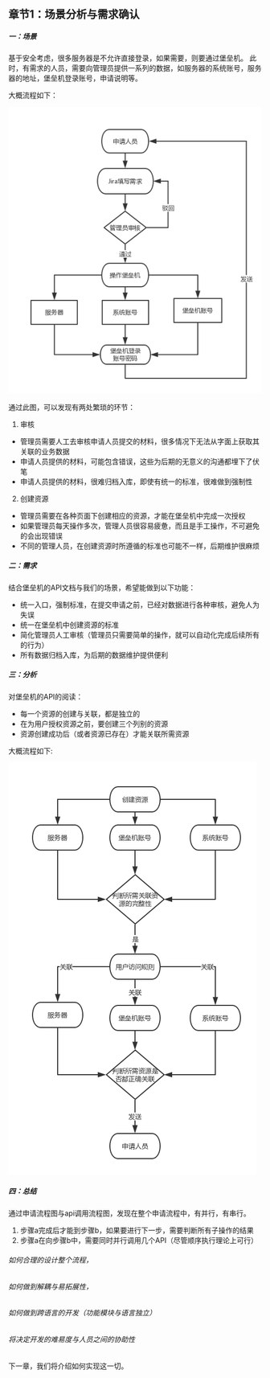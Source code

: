 ## 章节1：场景分析与需求确认

##### 一：场景 <br>
基于安全考虑，很多服务器是不允许直接登录，如果需要，则要通过堡垒机。
此时，有需求的人员，需要向管理员提供一系列的数据，如服务器的系统账号，服务器的地址，堡垒机登录账号，申请说明等。

大概流程如下：

![流程图](images/bh_app_manually.jpg)

通过此图，可以发现有两处繁琐的环节：
1. 审核
  - 管理员需要人工去审核申请人员提交的材料，很多情况下无法从字面上获取其关联的业务数据
  - 申请人员提供的材料，可能包含错误，这些为后期的无意义的沟通都埋下了伏笔
  - 申请人员提供的材料，很难归档入库，即使有统一的标准，很难做到强制性

2. 创建资源
  - 管理员需要在各种页面下创建相应的资源，才能在堡垒机中完成一次授权
  - 如果管理员每天操作多次，管理人员很容易疲惫，而且是手工操作，不可避免的会出现错误
  - 不同的管理人员，在创建资源时所遵循的标准也可能不一样，后期维护很麻烦

##### 二：需求
结合堡垒机的API文档与我们的场景，希望能做到以下功能：
  - 统一入口，强制标准，在提交申请之前，已经对数据进行各种审核，避免人为失误
  - 统一在堡垒机中创建资源的标准
  - 简化管理员人工审核（管理员只需要简单的操作，就可以自动化完成后续所有的行为）
  - 所有数据归档入库，为后期的数据维护提供便利

##### 三：分析
对堡垒机的API的阅读：
  - 每一个资源的创建与关联，都是独立的
  - 在为用户授权资源之前，要创建三个列别的资源
  - 资源创建成功后（或者资源已存在）才能关联所需资源

大概流程如下:

![流程图](images/api_flow.jpg)

##### 四：总结
通过申请流程图与api调用流程图，发现在整个申请流程中，有并行，有串行。
  1. 步骤a完成后才能到步骤b，如果要进行下一步，需要判断所有子操作的结果
  2. 步骤a在向步骤b中，需要同时并行调用几个API（尽管顺序执行理论上可行）

###### 如何合理的设计整个流程，
###### 如何做到解耦与易拓展性，
###### 如何做到跨语言的开发（功能模块与语言独立）
###### 将决定开发的难易度与人员之间的协助性

下一章，我们将介绍如何实现这一切。
